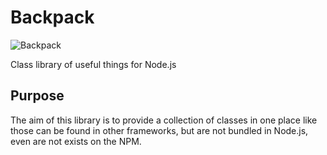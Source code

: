 Backpack
========

![Backpack](http://4.bp.blogspot.com/-HWzrWGNMwGA/T9adhLWLaZI/AAAAAAAADsY/2TRrMuYUMWM/s1600/acw_how-to-draw-backpack-from-dora-the-explorer-tutorial-drawing.jpeg)

Class library of useful things for Node.js

Purpose
-------

The aim of this library is to provide a collection of classes in one place like those can be found in other frameworks, 
but are not bundled in Node.js, even are not exists on the NPM.
